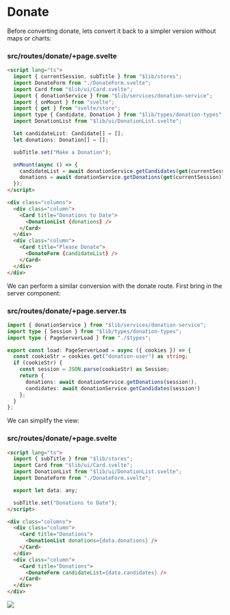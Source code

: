# Donate

Before converting donate, lets convert it back to a simpler version without maps or charts:

### src/routes/donate/+page.svelte

~~~html
<script lang="ts">
  import { currentSession, subTitle } from "$lib/stores";
  import DonateForm from "./DonateForm.svelte";
  import Card from "$lib/ui/Card.svelte";
  import { donationService } from "$lib/services/donation-service";
  import { onMount } from "svelte";
  import { get } from "svelte/store";
  import type { Candidate, Donation } from "$lib/types/donation-types";
  import DonationList from "$lib/ui/DonationList.svelte";

  let candidateList: Candidate[] = [];
  let donations: Donation[] = [];

  subTitle.set("Make a Donation");

  onMount(async () => {
    candidateList = await donationService.getCandidates(get(currentSession));
    donations = await donationService.getDonations(get(currentSession));
  });
</script>

<div class="columns">
  <div class="column">
    <Card title="Donations to Date">
      <DonationList {donations} />
    </Card>
  </div>
  <div class="column">
    <Card title="Please Donate">
      <DonateForm {candidateList} />
    </Card>
  </div>
</div>
~~~

We can perform a similar conversion with the donate route. First bring in the server component:

### src/routes/donate/+page.server.ts

~~~typescript
import { donationService } from "$lib/services/donation-service";
import type { Session } from "$lib/types/donation-types";
import type { PageServerLoad } from "./$types";

export const load: PageServerLoad = async ({ cookies }) => {
  const cookieStr = cookies.get("donation-user") as string;
  if (cookieStr) {
    const session = JSON.parse(cookieStr) as Session;
    return {
      donations: await donationService.getDonations(session!),
      candidates: await donationService.getCandidates(session!)
    };
  }
};
~~~

We can simplify the view:

### src/routes/donate/+page.svelte

~~~html
<script lang="ts">
  import { subTitle } from "$lib/stores";
  import Card from "$lib/ui/Card.svelte";
  import DonationList from "$lib/ui/DonationList.svelte";
  import DonateForm from "./DonateForm.svelte";

  export let data: any;

  subTitle.set("Donations to Date");
</script>

<div class="columns">
  <div class="column">
    <Card title="Donations">
      <DonationList donations={data.donations} />
    </Card>
  </div>
  <div class="column">
    <Card title="Donations">
      <DonateForm candidateList={data.candidates} />
    </Card>
  </div>
</div>
~~~

![](img/02.png)

